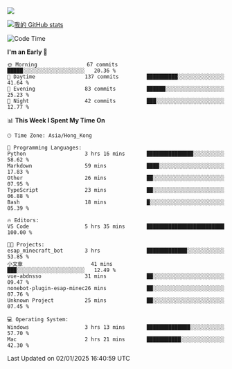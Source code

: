 <img align="center" src="https://readme-typing-svg.demolab.com/?font=Fira+Code&pause=1000&random=true&width=435&lines=%E2%9D%A4+Hello!+%E2%9D%A4;Welcome+to+my+Github+Profile~;I%27m+a+student+from+SCNU+%26+UoA" />

[![我的 GitHub stats](https://github-readme-stats.vercel.app/api?username=AptS-1547&show_icons=true&theme=ambient_gradient)](https://github.com/anuraghazra/github-readme-stats)

<!--START_SECTION:waka-->
![Code Time](http://img.shields.io/badge/Code%20Time-129%20hrs%2049%20mins-blue)

**I'm an Early 🐤** 

```text
🌞 Morning                67 commits          █████░░░░░░░░░░░░░░░░░░░░   20.36 % 
🌆 Daytime                137 commits         ██████████░░░░░░░░░░░░░░░   41.64 % 
🌃 Evening                83 commits          ██████░░░░░░░░░░░░░░░░░░░   25.23 % 
🌙 Night                  42 commits          ███░░░░░░░░░░░░░░░░░░░░░░   12.77 % 
```


📊 **This Week I Spent My Time On** 

```text
🕑︎ Time Zone: Asia/Hong_Kong

💬 Programming Languages: 
Python                   3 hrs 16 mins       ███████████████░░░░░░░░░░   58.62 % 
Markdown                 59 mins             ████░░░░░░░░░░░░░░░░░░░░░   17.83 % 
Other                    26 mins             ██░░░░░░░░░░░░░░░░░░░░░░░   07.95 % 
TypeScript               23 mins             ██░░░░░░░░░░░░░░░░░░░░░░░   06.88 % 
Bash                     18 mins             █░░░░░░░░░░░░░░░░░░░░░░░░   05.39 % 

🔥 Editors: 
VS Code                  5 hrs 35 mins       █████████████████████████   100.00 % 

🐱‍💻 Projects: 
esap_minecraft_bot       3 hrs               █████████████░░░░░░░░░░░░   53.85 % 
小文章                      41 mins             ███░░░░░░░░░░░░░░░░░░░░░░   12.49 % 
vue-abdnsso              31 mins             ██░░░░░░░░░░░░░░░░░░░░░░░   09.47 % 
nonebot-plugin-esap-minec26 mins             ██░░░░░░░░░░░░░░░░░░░░░░░   07.76 % 
Unknown Project          25 mins             ██░░░░░░░░░░░░░░░░░░░░░░░   07.45 % 

💻 Operating System: 
Windows                  3 hrs 13 mins       ██████████████░░░░░░░░░░░   57.70 % 
Mac                      2 hrs 21 mins       ███████████░░░░░░░░░░░░░░   42.30 % 
```


 Last Updated on 02/01/2025 16:40:59 UTC
<!--END_SECTION:waka-->